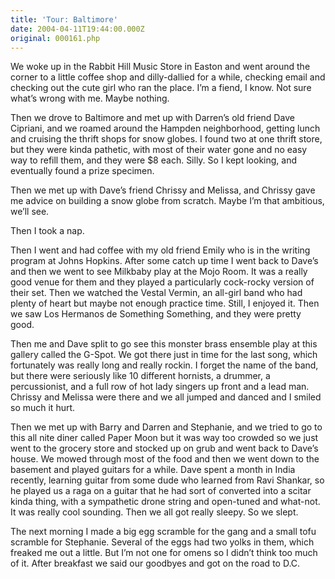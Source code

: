 ```yaml
---
title: 'Tour: Baltimore'
date: 2004-04-11T19:44:00.000Z
original: 000161.php
---
```


We woke up in the Rabbit Hill Music Store in Easton and went around the corner to a little coffee shop and dilly-dallied for a while, checking email and checking out the cute girl who ran the place. I’m a fiend, I know. Not sure what’s wrong with me. Maybe nothing.

Then we drove to Baltimore and met up with Darren’s old friend Dave Cipriani, and we roamed around the Hampden neighborhood, getting lunch and cruising the thrift shops for snow globes. I found two at one thrift store, but they were kinda pathetic, with most of their water gone and no easy way to refill them, and they were $8 each. Silly. So I kept looking, and eventually found a prize specimen.

Then we met up with Dave’s friend Chrissy and Melissa, and Chrissy gave me advice on building a snow globe from scratch. Maybe I’m that ambitious, we’ll see.

Then I took a nap.

Then I went and had coffee with my old friend Emily who is in the writing program at Johns Hopkins. After some catch up time I went back to Dave’s and then we went to see Milkbaby play at the Mojo Room. It was a really good venue for them and they played a particularly cock-rocky version of their set. Then we watched the Vestal Vermin, an all-girl band who had plenty of heart but maybe not enough practice time. Still, I enjoyed it. Then we saw Los Hermanos de Something Something, and they were pretty good.

Then me and Dave split to go see this monster brass ensemble play at this gallery called the G-Spot. We got there just in time for the last song, which fortunately was really long and really rockin. I forget the name of the band, but there were seriously like 10 different hornists, a drummer, a percussionist, and a full row of hot lady singers up front and a lead man. Chrissy and Melissa were there and we all jumped and danced and I smiled so much it hurt.

Then we met up with Barry and Darren and Stephanie, and we tried to go to this all nite diner called Paper Moon but it was way too crowded so we just went to the grocery store and stocked up on grub and went back to Dave’s house. We mowed through most of the food and then we went down to the basement and played guitars for a while. Dave spent a month in India recently, learning guitar from some dude who learned from Ravi Shankar, so he played us a raga on a guitar that he had sort of converted into a scitar kinda thing, with a sympathetic drone string and open-tuned and what-not. It was really cool sounding. Then we all got really sleepy. So we slept.

The next morning I made a big egg scramble for the gang and a small tofu scramble for Stephanie. Several of the eggs had two yolks in them, which freaked me out a little. But I’m not one for omens so I didn’t think too much of it. After breakfast we said our goodbyes and got on the road to D.C.

<!-- <div class="commentdivider"></div><span class="commentheader">1 Comment</span>

<div class="commentdivider">
<span class="commentauthorbox">Posted by Eric</span>
<span class="commentdatebox">Wednesday, April 14, 2004</span>
<span class="commenttimebox"> 9:54 AM</span>
</div>
<div class="commentbody">You shoulda asked for the chicken malt at Paper Moon. Ask Kevin, he used to have it. It’s great.</div> -->

